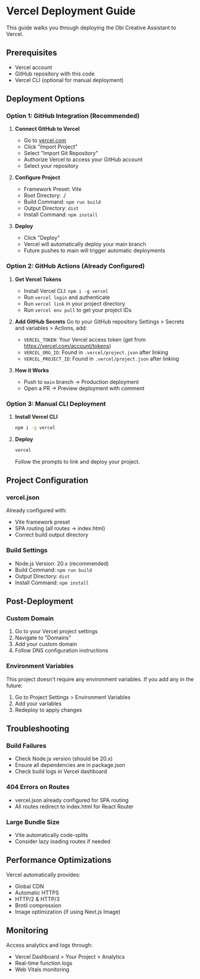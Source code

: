 # Vercel Deployment Guide

This guide walks you through deploying the Obi Creative Assistant to Vercel.

## Prerequisites
- Vercel account
- GitHub repository with this code
- Vercel CLI (optional for manual deployment)

## Deployment Options

### Option 1: GitHub Integration (Recommended)

1. **Connect GitHub to Vercel**
   - Go to [vercel.com](https://vercel.com)
   - Click "Import Project"
   - Select "Import Git Repository"
   - Authorize Vercel to access your GitHub account
   - Select your repository

2. **Configure Project**
   - Framework Preset: Vite
   - Root Directory: ./
   - Build Command: `npm run build`
   - Output Directory: `dist`
   - Install Command: `npm install`

3. **Deploy**
   - Click "Deploy"
   - Vercel will automatically deploy your main branch
   - Future pushes to main will trigger automatic deployments

### Option 2: GitHub Actions (Already Configured)

1. **Get Vercel Tokens**
   - Install Vercel CLI: `npm i -g vercel`
   - Run `vercel login` and authenticate
   - Run `vercel link` in your project directory
   - Run `vercel env pull` to get your project IDs

2. **Add GitHub Secrets**
   Go to your GitHub repository Settings > Secrets and variables > Actions, add:
   - `VERCEL_TOKEN`: Your Vercel access token (get from https://vercel.com/account/tokens)
   - `VERCEL_ORG_ID`: Found in `.vercel/project.json` after linking
   - `VERCEL_PROJECT_ID`: Found in `.vercel/project.json` after linking

3. **How it Works**
   - Push to `main` branch → Production deployment
   - Open a PR → Preview deployment with comment

### Option 3: Manual CLI Deployment

1. **Install Vercel CLI**
   ```bash
   npm i -g vercel
   ```

2. **Deploy**
   ```bash
   vercel
   ```
   Follow the prompts to link and deploy your project.

## Project Configuration

### vercel.json
Already configured with:
- Vite framework preset
- SPA routing (all routes → index.html)
- Correct build output directory

### Build Settings
- Node.js Version: 20.x (recommended)
- Build Command: `npm run build`
- Output Directory: `dist`
- Install Command: `npm install`

## Post-Deployment

### Custom Domain
1. Go to your Vercel project settings
2. Navigate to "Domains"
3. Add your custom domain
4. Follow DNS configuration instructions

### Environment Variables
This project doesn't require any environment variables. If you add any in the future:
1. Go to Project Settings > Environment Variables
2. Add your variables
3. Redeploy to apply changes

## Troubleshooting

### Build Failures
- Check Node.js version (should be 20.x)
- Ensure all dependencies are in package.json
- Check build logs in Vercel dashboard

### 404 Errors on Routes
- vercel.json already configured for SPA routing
- All routes redirect to index.html for React Router

### Large Bundle Size
- Vite automatically code-splits
- Consider lazy loading routes if needed

## Performance Optimizations

Vercel automatically provides:
- Global CDN
- Automatic HTTPS
- HTTP/2 & HTTP/3
- Brotli compression
- Image optimization (if using Next.js Image)

## Monitoring

Access analytics and logs through:
- Vercel Dashboard > Your Project > Analytics
- Real-time function logs
- Web Vitals monitoring